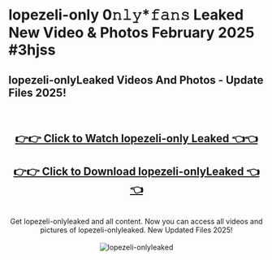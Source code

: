 # lopezeli-only 0𝚗𝚕𝚢*𝚏𝚊𝚗𝚜 Leaked New Video & Photos February 2025 #3hjss

<h2>lopezeli-onlyLeaked Videos And Photos - Update Files 2025!</h2>
<br>
<div align="center">
<h2><a href="https://mediaupload.pro?title=lopezeli-only&ref=11F" rel="nofollow">👉👉 Click to Watch lopezeli-only Leaked 👈👈</a></h2>
<h2><a href="https://mediaupload.pro?title=lopezeli-only&ref=11F" rel="nofollow">👉👉 Click to Download lopezeli-onlyLeaked 👈👈</a></h2>
<br>
Get lopezeli-onlyleaked and all content. Now you can access all videos and pictures of lopezeli-onlyleaked. New Updated Files 2025!
<br>
<br>
<a href="https://mediaupload.pro?title=lopezeli-only&ref=11F" rel="nofollow" data-target="animated-image.originalLink"><img src="https://i.ibb.co/Gkj2r4b/banner.png" alt="lopezeli-onlyleaked" style="max-width: 100%; display: inline-block;" data-target="animated-image.originalImage"></a>
</div>
<br>

